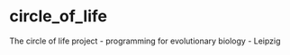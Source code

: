 circle_of_life
==============

The circle of life project - programming for evolutionary biology - Leipzig 
